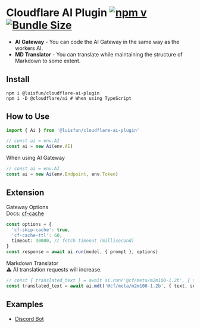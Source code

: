 # Cloudflare AI Plugin [![npm v](https://img.shields.io/npm/v/@luisfun/cloudflare-ai-plugin)](https://www.npmjs.com/package/@luisfun/cloudflare-ai-plugin) [![Bundle Size](https://img.shields.io/bundlephobia/min/@luisfun/cloudflare-ai-plugin)](https://bundlephobia.com/package/@luisfun/cloudflare-ai-plugin)

- **AI Gateway** - You can code the AI Gateway in the same way as the workers AI.
- **MD Translator** - You can translate while maintaining the structure of Markdown to some extent.

## Install

```shell
npm i @luisfun/cloudflare-ai-plugin
npm i -D @cloudflare/ai # When using TypeScript
```

## How to Use

```ts
import { Ai } from '@luisfun/cloudflare-ai-plugin'

// const ai = env.AI
const ai = new Ai(env.AI)
```

When using AI Gateway

```ts
// const ai = env.AI
const ai = new Ai(env.Endpoint, env.Token)
```

## Extension

Gateway Options  
Docs: [cf-cache](https://developers.cloudflare.com/ai-gateway/configuration/caching/)

```ts
const options = {
  'cf-skip-cache': true,
  'cf-cache-ttl': 60,
  timeout: 30000, // fetch timeout (millisecond)
}
const response = await ai.run(model, { prompt }, options)
```

Markdown Translator  
⚠️ AI translation requests will increase.

```ts
// const { translated_text } = await ai.run('@cf/meta/m2m100-1.2b', { text, source_lang, target_lang })
const translated_text = await ai.mdt('@cf/meta/m2m100-1.2b', { text, source_lang, target_lang })
```

## Examples

- [Discord Bot](https://github.com/LuisFun/discord-bot-cloudflare-ai-challenge)
